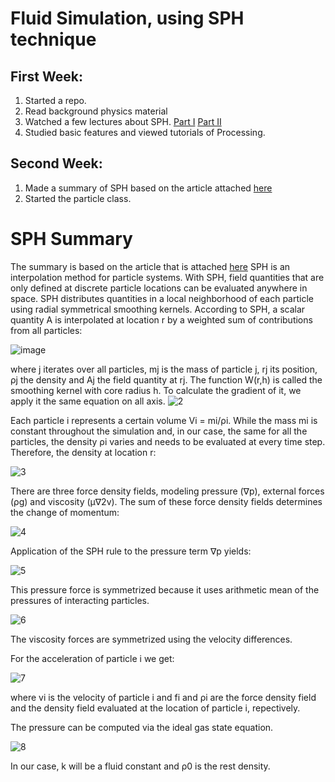 # Fluid Simulation, using SPH technique
## First Week: 
1. Started a repo.
2. Read background physics material
3. Watched a few lectures about SPH.  [Part I](https://www.youtube.com/watch?v=tAXHCAEgSuE&ab_channel=MonashAstro) [Part II](https://www.youtube.com/watch?v=OTlygbegQT4&ab_channel=MonashAstro)
4. Studied basic features and viewed tutorials of Processing.

## Second Week:
1. Made a summary of SPH based on the article attached [here](https://people.cs.clemson.edu/~dhouse/courses/817/papers/mueller03.pdf)
2. Started the particle class.


# SPH Summary
The summary is based on the article that is attached [here](https://people.cs.clemson.edu/~dhouse/courses/817/papers/mueller03.pdf)
SPH is an interpolation method for particle systems. With SPH, field quantities that are only defined at discrete particle locations can be evaluated anywhere in space.
SPH distributes quantities in a local neighborhood of each particle using radial symmetrical smoothing kernels.
According to SPH, a scalar quantity A is interpolated at location r by a weighted sum of contributions from all particles:

![image](https://user-images.githubusercontent.com/49001453/98122232-f6e5c080-1eb8-11eb-83ba-0836c907f441.png)

where j iterates over all particles, mj is the mass of particle j, rj its position, ρj the density and Aj the field quantity at rj.
The function W(r,h) is called the smoothing kernel with core radius h.
To calculate the gradient of it, we apply it the same equation on all axis.
![2](https://user-images.githubusercontent.com/49001453/98284458-d34e7300-1fa9-11eb-9d9e-bc9ff599c8db.png)

Each particle i represents a certain volume Vi = mi/ρi.
While the mass mi is constant throughout the simulation and, in our case, the same for all the particles, the density ρi varies and needs
to be evaluated at every time step. Therefore, the density at location r:

![3](https://user-images.githubusercontent.com/49001453/98284553-f4af5f00-1fa9-11eb-8d3e-ebb263c8a785.PNG)

There are three force density fields, modeling pressure (∇p), external forces (ρg) and viscosity (µ∇2v).
The sum of these force density fields determines the change of momentum:

![4](https://user-images.githubusercontent.com/49001453/98285437-37be0200-1fab-11eb-8f62-e8e29d88c791.png)

Application of the SPH rule to the pressure term ∇p yields:

![5](https://user-images.githubusercontent.com/49001453/98285862-d21e4580-1fab-11eb-9e4e-b0d7c5abeb79.PNG)

This pressure force is symmetrized because it uses arithmetic mean of the pressures of interacting particles.

![6](https://user-images.githubusercontent.com/49001453/98286106-275a5700-1fac-11eb-91e2-981fa993143a.PNG)

The viscosity forces are symmetrized using the velocity differences.


For the acceleration of particle i we get:

![7](https://user-images.githubusercontent.com/49001453/98286265-6688a800-1fac-11eb-922f-b405ee2ba0e8.png)

where vi is the velocity of particle i and fi and ρi are the force density field and the density field evaluated at the location of
particle i, repectively. 

The pressure can be computed via the ideal gas state equation.

![8](https://user-images.githubusercontent.com/49001453/98286435-af406100-1fac-11eb-9ba9-eaea6128dd90.png)

In our case, k will be a fluid constant and ρ0 is the rest density.
